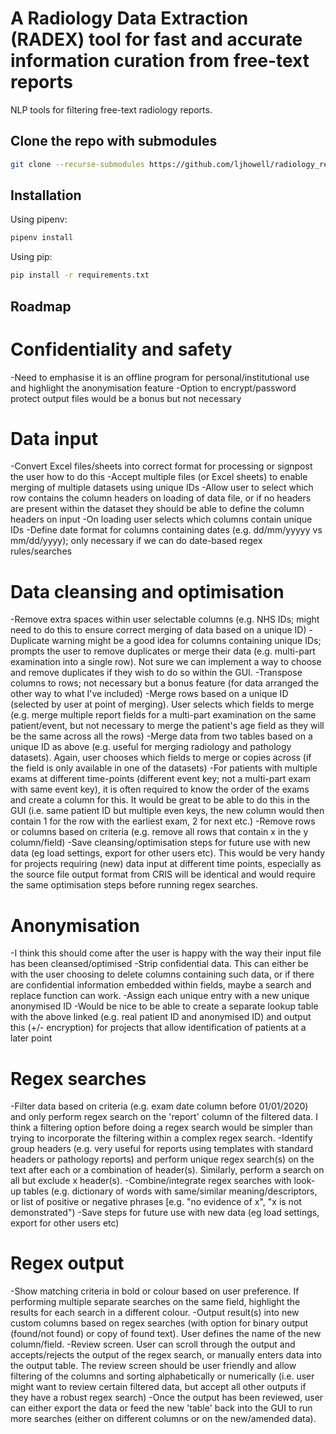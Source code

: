 # A Radiology Data Extraction (RADEX) tool for fast and accurate information curation from free-text reports
NLP tools for filtering free-text radiology reports.

## Clone the repo with submodules
```bash
git clone --recurse-submodules https://github.com/ljhowell/radiology_reports
```

## Installation
Using pipenv:

```bash
pipenv install
```
Using pip:

```bash
pip install -r requirements.txt
```

## Roadmap

# Confidentiality and safety
-Need to emphasise it is an offline program for personal/institutional use and highlight the anonymisation feature
-Option to encrypt/password protect output files would be a bonus but not necessary

# Data input
-Convert Excel files/sheets into correct format for processing or signpost the user how to do this
-Accept multiple files (or Excel sheets) to enable merging of multiple datasets using unique IDs
-Allow user to select which row contains the column headers on loading of data file, or if no headers are present within the dataset they should be able to define the column headers on input
-On loading user selects which columns contain unique IDs
-Define date format for columns containing dates (e.g. dd/mm/yyyyy vs mm/dd/yyyy); only necessary if we can do date-based regex rules/searches

# Data cleansing and optimisation
-Remove extra spaces within user selectable columns (e.g. NHS IDs; might need to do this to ensure correct merging of data based on a unique ID)
-Duplicate warning might be a good idea for columns containing unique IDs; prompts the user to remove duplicates or merge their data (e.g. multi-part examination into a single row). Not sure we can implement a way to choose and remove duplicates if they wish to do so within the GUI. 
-Transpose columns to rows; not necessary but a bonus feature (for data arranged the other way to what I've included)
-Merge rows based on a unique ID (selected by user at point of merging). User selects which fields to merge (e.g. merge multiple report fields for a multi-part examination on the same patient/event, but not necessary to merge the patient's age field as they will be the same across all the rows)
-Merge data from two tables based on a unique ID as above (e.g. useful for merging radiology and pathology datasets). Again, user chooses which fields to merge or copies across (if the field is only available in one of the datasets)
-For patients with multiple exams at different time-points (different event key; not a multi-part exam with same event key), it is often required to know the order of the exams and create a column for this. It would be great to be able to do this in the GUI (i.e. same patient ID but multiple even keys, the new column would then contain 1 for the row with the earliest exam, 2 for next etc.) 
-Remove rows or columns based on criteria (e.g. remove all rows that contain x in the y column/field)
-Save cleansing/optimisation steps for future use with new data (eg load settings, export for other users etc). This would be very handy for projects requiring (new) data input  at different time points, especially as the source file output format from CRIS will be identical and would require the same optimisation steps before running regex searches.


# Anonymisation
-I think this should come after the user is happy with the way their input file has been cleansed/optimised
-Strip confidential data. This can either be with the user choosing to delete columns containing such data, or if there are confidential information embedded within fields, maybe a search and replace function can work.
-Assign each unique entry with a new unique anonymised ID
-Would be nice to be able to create a separate lookup table with the above linked (e.g. real patient ID and anonymised ID) and output this (+/- encryption) for projects that allow identification of patients at a later point

# Regex searches
-Filter data based on criteria (e.g. exam date column before 01/01/2020) and only perform regex search on the 'report' column of the filtered data. I think a filtering option before doing a regex search would be simpler than trying to incorporate the filtering within a complex regex search.
-Identify group headers (e.g. very useful for reports using templates with standard headers or pathology reports) and perform unique regex search(s) on the text after each or a combination of header(s). Similarly, perform a search on all but exclude x header(s). 
-Combine/integrate regex searches with look-up tables (e.g. dictionary of words with same/similar meaning/descriptors, or list of positive or negative phrases [e.g. "no evidence of x", "x is not demonstrated")
-Save steps for future use with new data (eg load settings, export for other users etc)

# Regex output
-Show matching criteria in bold or colour based on user preference. If performing multiple separate searches on the same field, highlight the results for each search in a different colour.
-Output result(s) into new custom columns based on regex searches (with option for binary output (found/not found) or copy of found text). User defines the name of the new column/field.
-Review screen. User can scroll through the output and accepts/rejects the output of the regex search, or manually enters data into the output table. The review screen should be user friendly and allow filtering of the columns and sorting alphabetically or numerically (i.e. user might want to review certain filtered data, but accept all other outputs if they have a robust regex search)
-Once the output has been reviewed, user can either export the data or feed the new 'table' back into the GUI to run more searches (either on different columns or on the new/amended data). 


